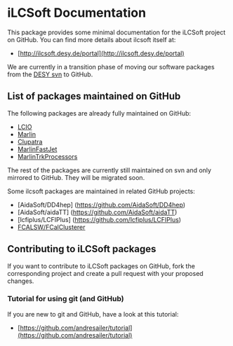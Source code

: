 # iLCSoft Documentation

This package provides some minimal documentation for the iLCSoft project on GitHub.
You can find more details about ilcsoft itself at:

- [http://ilcsoft.desy.de/portal](http://ilcsoft.desy.de/portal)


We are currently in a transition phase of moving our software packages from 
the [DESY svn](https://svnsrv.desy.de/websvn) to GitHub.

## List of packages maintained on GitHub

The following packages are already fully maintained on GitHub:

- [LCIO](https://github.com/iLCSoft/LCIO)
- [Marlin](https://github.com/iLCSoft/Marlin)
- [Clupatra](https://github.com/iLCSoft/Clupatra)
- [MarlinFastJet](https://github.com/iLCSoft/MarlinFastJet)
- [MarlinTrkProcessors](https://github.com/iLCSoft/MarlinTrkProcessors)


The rest of the packages are currently still maintained on svn and only mirrored to GitHub.
They will be migrated soon.

Some ilcsoft packages are maintained in related GitHub projects:

- [AidaSoft/DD4hep]   (https://github.com/AidaSoft/DD4hep) 
- [AidaSoft/aidaTT]	  (https://github.com/AidaSoft/aidaTT) 
- [lcfiplus/LCFIPlus] (https://github.com/lcfiplus/LCFIPlus)
- [FCALSW/FCalClusterer](https://github.com/FCALSW/FCalClusterer)

## Contributing to iLCSoft packages

If you want to contribute to iLCSoft packages on GitHub, fork the corresponding
project and create a pull request with your proposed changes.

### Tutorial for using git (and GitHub) 

If you are new to git and GitHub, have a look at this tutorial:

- [https://github.com/andresailer/tutorial](https://github.com/andresailer/tutorial)





